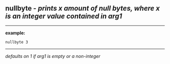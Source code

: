 ‎
=

## nullbyte - *prints x amount of null bytes, where x is an integer value contained in arg1*

---------------------------------------------------------------------------------------

**example:**

    nullbyte 3
    
---------------------------------------------------------------------------------------

*defaults on 1 if arg1 is empty or a non-integer*
